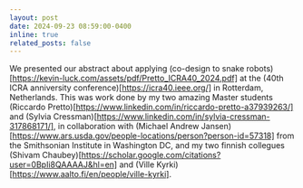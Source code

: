 ```yaml
---
layout: post
date: 2024-09-23 08:59:00-0400
inline: true
related_posts: false
---
```

We presented our abstract about applying (co-design to snake robots)[https://kevin-luck.com/assets/pdf/Pretto_ICRA40_2024.pdf] at the (40th ICRA anniversity conference)[https://icra40.ieee.org/] in Rotterdam, Netherlands. This was work done by my two amazing Master students (Riccardo Pretto)[https://www.linkedin.com/in/riccardo-pretto-a37939263/] and (Sylvia Cressman)[https://www.linkedin.com/in/sylvia-cressman-317868171/], in collaboration with (Michael Andrew Jansen)[https://www.ars.usda.gov/people-locations/person?person-id=57318] from the Smithsonian Institute in Washington DC, and my two finnish collegues (Shivam Chaubey)[https://scholar.google.com/citations?user=0BpIi8QAAAAJ&hl=en] and (Ville Kyrki)[https://www.aalto.fi/en/people/ville-kyrki].
